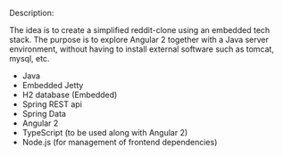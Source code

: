 
Description:

The idea is to create a simplified reddit-clone using an embedded tech stack. The purpose is to explore Angular 2 together with a Java
server environment, without having to install external software such as tomcat, mysql, etc.

* Java
* Embedded Jetty
* H2 database (Embedded)
* Spring REST api
* Spring Data
* Angular 2
* TypeScript (to be used along with Angular 2)
* Node.js (for management of frontend dependencies)